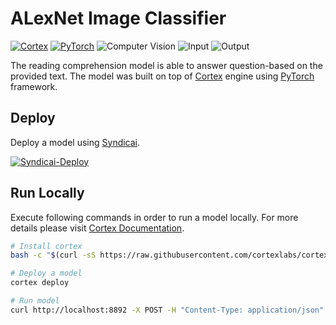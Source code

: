 # ALexNet Image Classifier
[![Cortex](https://img.shields.io/badge/Engine-Cortex-F7B955)](https://www.cortex.dev/)
[![PyTorch](https://img.shields.io/badge/Framework-PyTorch-79FFE1)](https://pytorch.org)
![Computer Vision](https://img.shields.io/badge/Type-Computer%20Vision-79FFE1)
![Input](https://img.shields.io/badge/Input-JSON%20(url)-79FFE1)
![Output](https://img.shields.io/badge/Output-JSON%20(string)-79FFE1)

The reading comprehension model is able to answer question-based on the provided text. The model was built on top of [Cortex](https://www.cortex.dev/) engine using [PyTorch](https://pytorch.org) framework.


## Deploy 
Deploy a model using [Syndicai](https://syndic.ai).

[![Syndicai-Deploy](https://laskowskidesign.com/sai/syndicai-deploy-button.svg)]()




## Run Locally
Execute following commands in order to run a model locally. For more details please visit [Cortex Documentation](https://docs.cortex.dev/install).
```bash
# Install cortex
bash -c "$(curl -sS https://raw.githubusercontent.com/cortexlabs/cortex/0.19/get-cli.sh)"

# Deploy a model
cortex deploy

# Run model
curl http://localhost:8892 -X POST -H "Content-Type: application/json" -d @sample_data/sample_input.json
```

